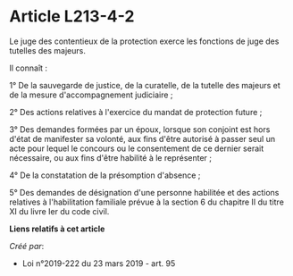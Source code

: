 # Article L213-4-2

Le juge des contentieux de la protection exerce les fonctions de juge des tutelles des majeurs.

Il connaît :

1° De la sauvegarde de justice, de la curatelle, de la tutelle des majeurs et de la mesure d'accompagnement judiciaire ;

2° Des actions relatives à l'exercice du mandat de protection future ;

3° Des demandes formées par un époux, lorsque son conjoint est hors d'état de manifester sa volonté, aux fins d'être autorisé
à passer seul un acte pour lequel le concours ou le consentement de ce dernier serait nécessaire, ou aux fins d'être habilité
à le représenter ;

4° De la constatation de la présomption d'absence ;

5° Des demandes de désignation d'une personne habilitée et des actions relatives à l'habilitation familiale prévue à la
section 6 du chapitre II du titre XI du livre Ier du code civil.

**Liens relatifs à cet article**

_Créé par_:

  - Loi n°2019-222 du 23 mars 2019 - art. 95
